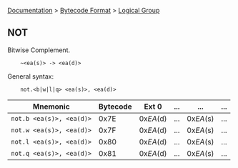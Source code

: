 [Documentation](../../README.md) > [Bytecode Format](../README.md) > [Logical Group](../InstructionsLogical.md)

## NOT

Bitwise Complement.

        ~<ea(s)> -> <ea(d)>

General syntax:

        not.<b|w|l|q> <ea(s)>, <ea(d)>

| Mnemonic | Bytecode | Ext 0 | ... | ... | ... |
| - | - | - | - | - | - |
| `not.b <ea(s)>, <ea(d)>` | 0x7E | 0x*EA*(d) | ... | 0x*EA*(s) | ... |
| `not.w <ea(s)>, <ea(d)>` | 0x7F | 0x*EA*(d) | ... | 0x*EA*(s) | ... |
| `not.l <ea(s)>, <ea(d)>` | 0x80 | 0x*EA*(d) | ... | 0x*EA*(s) | ... |
| `not.q <ea(s)>, <ea(d)>` | 0x81 | 0x*EA*(d) | ... | 0x*EA*(s) | ... |
